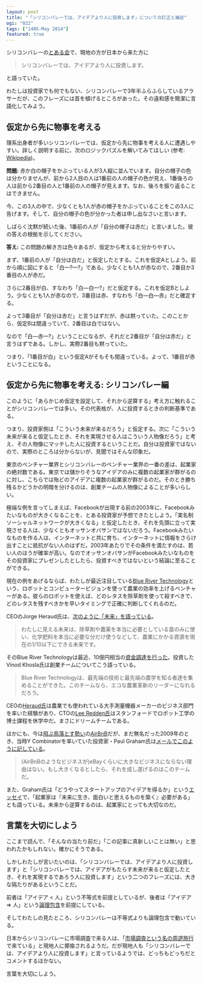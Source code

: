 ```yaml
---
layout: post
title: "「シリコンバレーでは、アイデアより人に投資します」についての訂正と補足"
ogi: "022"
tags: ["1405-May 2014"]
featured: true
---
```


シリコンバレーの[とある会](http://naze.chibicode.com/opportunities-vs-challenges/)で、現地の方が日本から来た方に

> シリコンバレーでは、アイデアより人に投資します。

と語っていた。

わたしは投資家でも何でもない、シリコンバレーで3年半ふらふらしているアラサーだが、このフレーズには首を傾げるところがあった。その違和感を簡潔に言語化してみよう。

## 仮定から先に物事を考える

理系出身者が多いシリコンバレーでは、仮定から先に物事を考える人に遭遇しやすい。詳しく説明する前に、次のロジックパズルを解いてみてほしい (参考: [Wikipedia](http://ja.wikipedia.org/wiki/%E3%83%AD%E3%82%B8%E3%83%83%E3%82%AF%E3%83%91%E3%82%BA%E3%83%AB))。

**問題:** 赤か白の帽子をかぶっている人が3人縦に並んでいます。自分の帽子の色は分かりませんが、前から2人目の人は1番前の人の帽子の色が見え、1番後ろの人は前から2番目の人と1番前の人の帽子が見えます。なお、後ろを振り返ることはできません。

今、この3人の中で、少なくとも1人が赤の帽子をかぶっていることをこの3人に告げます。そして、自分の帽子の色が分かった者は申し出なさいと言います。

しばらく沈黙が続いた後、1番前の人が「自分の帽子は赤だ」と言いました。彼の答えの根拠を示してください。

**答え:** この問題の解き方は色々あるが、仮定から考えると分かりやすい。

まず、1番前の人が「自分は白だ」と仮定したとする。これを仮定Aとしよう。前から順に図にすると「白—?—?」である。少なくとも1人が赤なので、2番目か3番目の人が赤だ。

さらに2番目が白、すなわち「白—白—?」だと仮定する。これを仮定Bとしよう。少なくとも1人が赤なので、3番目は赤、すなわち「白—白—赤」だと確定する。

よって3番目が「自分は赤だ」と言うはずだが、赤は黙っていた。このことから、仮定Bは間違っていて、2番目は白ではない。

なので「白—赤—?」ということになるが、それだと2番目が「自分は赤だ」と言うはずである。しかし、実際2番目も黙っていた。

つまり、「1番目が白」という仮定Aがそもそも間違っている。よって、1番目が赤ということになる。

## 仮定から先に物事を考える: シリコンバレー編

このように「あらかじめ仮定を設定して、それから逆算する」考え方に触れることがシリコンバレーでは多い。その代表格が、人に投資するときの判断基準である。

つまり、投資家側は「こういう未来が来るだろう」と仮定する。次に「こういう未来が来ると仮定したとき、それを実現させる人はこういう人物像だろう」と考え、その人物像にマッチした人に投資するということだ。自分は投資家ではないので、実際のところは分からないが、見聞ではそんな印象だ。

東京のベンチャー業界とシリコンバレーのベンチャー業界の一番の差は、起業家の絶対数である。東京では儲かりそうなアイデアのみに複数の起業家が群がるのに対し、こちらでは殆どのアイデアに複数の起業家が群がるのだ。そのとき勝ち残るかどうかの明暗を分けるのは、創業チームの人物像によることが多いらしい。

極端な例を言ってしまえば、Facebookが出現する前の2003年に、Facebookみたいなものが大きくなることを、とある投資家が予想できたとしよう。「実名制ソーシャルネットワークが大きくなる」と仮定したとき、それを先頭に立って実現させる人は、少なくともオッサンオバサンではないだろう。Facebookみたいなものを作る人は、インターネットと共に育ち、インターネットに情報をさらけ出すことに抵抗がない人のはずだ。2003年あたりでその条件を満たすのは、若い人のほうが確率が高い。なのでオッサンオバサンがFacebookみたいなものをその投資家にプレゼンしたとしたら、投資すべきではないという結論に至ることができる。

現在の例をあげるならば、わたしが最近注目している[Blue River Technology](http://www.bluerivert.com/)という、ロボットとコンピュータービジョンを使って農業の効率を上げるベンチャーがある。彼らのロボットを使えば、どのレタスを除草剤を使って殺すべきで、どのレタスを残すべきかを早いタイミングで正確に判断してくれるのだ。

CEOのJorge Heraud氏は、[次のように「未来」を語っている](http://techcrunch.com/2014/03/19/blue-river-technology-series-a-1/)。

> わたしに見える未来は、除草剤や農薬を本当に必要としている苗のみに使い、化学肥料を本当に必要な分だけ使うなどして、農業にかかる資源を現在の1/10以下にできる未来です。

そのBlue River Technologyは最近、10億円相当の[資金調達を行った](http://techcrunch.com/2014/03/19/blue-river-technology-series-a-1/)。投資したVinod Khosla氏は創業チームについてこう語っている。

> Blue River Technologyは、最先端の技術と最先端の農学を知る者達を集めることができた。このチームなら、エコな農業革新のリーダーになれるだろう。

CEOの[Heraud氏](https://www.linkedin.com/pub/jorge-heraud/5/b94/704)は農業でも使われている大手測量機器メーカーのビジネス部門を率いた経験があり、CTOの[Lee Redden氏](www.linkedin.com/in/lredden)はスタンフォードでロボット工学の博士課程を休学中だ。まさにドリームチームである。

ほかにも、今は[飛ぶ鳥落とす勢い](http://techcrunch.com/2014/04/18/airbnb-has-closed-its-500m-round-of-funding-at-a-10b-valuation-led-by-tpg/)の[AirBnB](http://airbnb.jp/)だが、まだ無名だった2009年のとき、当時Y Combinatorを率いていた投資家・Paul Graham氏は[メールでこのように記している](http://www.paulgraham.com/airbnb.html)。

> (AirBnBのようなビジネスが)eBayくらいに大きなビジネスにならない理由はない。もし大きくなるとしたら、それを成し遂げるのはこのチームだ。

また、Graham氏は「どうやってスタートアップのアイデアを得るか」という[エッセイ](http://thebridge.jp/2013/05/5-practical-steps-to-get-your-startup-ideas)で、「起業家は『未来に生き、面白いと思えるものを築く』必要がある」とも語っている。未来から逆算するのは、起業家にとっても大切なのだ。

## 言葉を大切にしよう

ここまで読んで、「そんなの当たり前だ」「この記事に真新しいことは無い」と思われたかもしれない。確かにそうである。

しかしわたしが言いたいのは、「シリコンバレーでは、アイデアより人に投資します」と「シリコンバレーでは、アイデアがもたらす未来が来ると仮定したとき、それを実現するであろう人に投資します」という二つのフレーズには、大きな隔たりがあるということだ。

前者は「アイデア < 人」という不等式を前提としているが、後者は「アイデア ⇒ 人」という[論理包含](http://ja.wikipedia.org/wiki/%E8%AB%96%E7%90%86%E5%8C%85%E5%90%AB)を前提にしている。

そしてわたしの見たところ、シリコンバレーは不等式よりも論理包含で動いている。

日本からシリコンバレーに市場調査で来る人は、「[市場調査という名の周遊旅行](http://blog.btrax.com/jp/2014/04/21/go-global/)で来ている」と現地人に揶揄されるようだ。だが現地人も「シリコンバレーでは、アイデアより人に投資します」と言っているようでは、どっちもどっちだとコメントするほかない。

言葉を大切にしよう。
